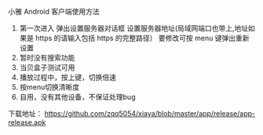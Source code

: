 小雅 Android 客户端使用方法
1. 第一次进入
弹出设置服务器对话框
设置服务器地址(局域网端口也带上,地址如果是 https 的请输入包括 https 的完整路径）
要修改可按 menu 键弹出重新设置
2. 暂时没有搜索功能
3. 当贝盒子测试可用
4. 播放过程中，按上键，切换倍速
5. 按menu切换清晰度
6. 自用，没有其他设备，不保证处理bug


下载地址：
https://github.com/zqq5054/xiaya/blob/master/app/release/app-release.apk
